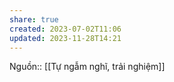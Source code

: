 ```yaml
---
share: true
created: 2023-07-02T11:06
updated: 2023-11-28T14:21
---
```

Nguồn:: [[Tự ngẫm nghĩ, trải nghiệm]]
